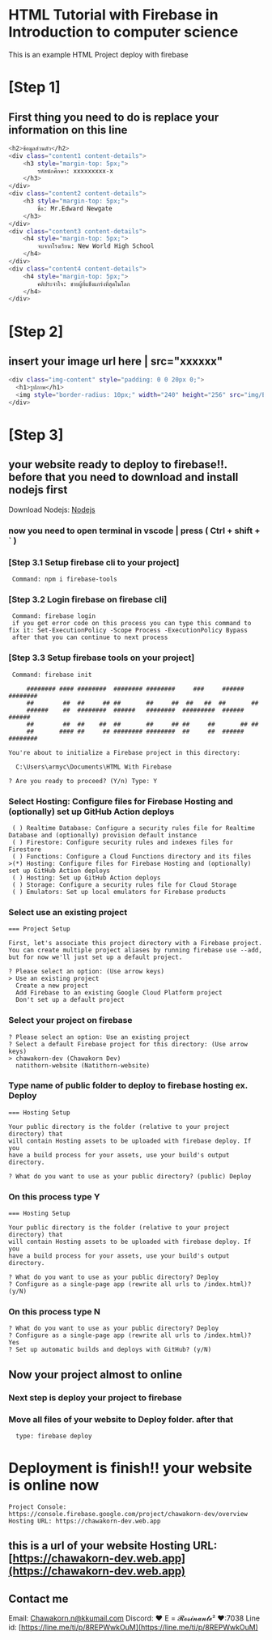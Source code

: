 # HTML Tutorial with Firebase in Introduction to computer science

This is an example HTML Project deploy with firebase


# [Step 1]
## First thing you need to do is replace your information on this line
  ```sh
<h2>ข้อมูลส่วนตัว</h2>
  <div class="content1 content-details">
      <h3 style="margin-top: 5px;">
          รหัสนักศึกษา: xxxxxxxxx-x
      </h3>
  </div>
  <div class="content2 content-details">
      <h3 style="margin-top: 5px;">
          ชื่อ: Mr.Edward Newgate
      </h3>
  </div>
  <div class="content3 content-details">
      <h4 style="margin-top: 5px;">
          จบจากโรงเรียน: New World High School
      </h4>
  </div>
  <div class="content4 content-details">
      <h4 style="margin-top: 5px;">
          คติประจำใจ: ชายผู้ที่แข็งแกร่งที่สุดในโลก
      </h4>
</div>
  ```
# [Step 2]
## insert your image url here | src="xxxxxx"
  ```sh
<div class="img-content" style="padding: 0 0 20px 0;">
    <h1>รูปภาพ</h1>
    <img style="border-radius: 10px;" width="240" height="256" src="img/Edward_Newgate.webp" alt="">
</div>
  ```
# [Step 3]
## your website ready to deploy to firebase!!. before that you need to download and install nodejs first
Download Nodejs: [Nodejs](https://nodejs.org/en/)

### now you need to open terminal in vscode | press ( Ctrl + shift + ` )
### [Step 3.1 Setup firebase cli to your project]
```
 Command: npm i firebase-tools
```
### [Step 3.2 Login firebase on firebase cli]
```
 Command: firebase login
 if you get error code on this process you can type this command to fix it: Set-ExecutionPolicy -Scope Process -ExecutionPolicy Bypass
 after that you can continue to next process
```
### [Step 3.3 Setup firebase tools on your project]
```
 Command: firebase init
 
     ######## #### ########  ######## ########     ###     ######  ########
     ##        ##  ##     ## ##       ##     ##  ##   ##  ##       ##
     ######    ##  ########  ######   ########  #########  ######  ######
     ##        ##  ##    ##  ##       ##     ## ##     ##       ## ##
     ##       #### ##     ## ######## ########  ##     ##  ######  ########

You're about to initialize a Firebase project in this directory:

  C:\Users\armyc\Documents\HTML With Firebase

? Are you ready to proceed? (Y/n) Type: Y
```
### Select Hosting: Configure files for Firebase Hosting and (optionally) set up GitHub Action deploys
```
 ( ) Realtime Database: Configure a security rules file for Realtime Database and (optionally) provision default instance
 ( ) Firestore: Configure security rules and indexes files for Firestore
 ( ) Functions: Configure a Cloud Functions directory and its files
>(*) Hosting: Configure files for Firebase Hosting and (optionally) set up GitHub Action deploys
 ( ) Hosting: Set up GitHub Action deploys
 ( ) Storage: Configure a security rules file for Cloud Storage
 ( ) Emulators: Set up local emulators for Firebase products
```
### Select use an existing project
```
=== Project Setup

First, let's associate this project directory with a Firebase project.
You can create multiple project aliases by running firebase use --add, 
but for now we'll just set up a default project.

? Please select an option: (Use arrow keys)
> Use an existing project
  Create a new project
  Add Firebase to an existing Google Cloud Platform project
  Don't set up a default project
```
### Select your project on firebase
```
? Please select an option: Use an existing project
? Select a default Firebase project for this directory: (Use arrow keys)
> chawakorn-dev (Chawakorn Dev) 
  natithorn-website (Natithorn-website)
```

### Type name of public folder to deploy to firebase hosting ex. Deploy
```
=== Hosting Setup

Your public directory is the folder (relative to your project directory) that
will contain Hosting assets to be uploaded with firebase deploy. If you
have a build process for your assets, use your build's output directory.

? What do you want to use as your public directory? (public) Deploy
```

### On this process type Y
```
=== Hosting Setup

Your public directory is the folder (relative to your project directory) that
will contain Hosting assets to be uploaded with firebase deploy. If you
have a build process for your assets, use your build's output directory.

? What do you want to use as your public directory? Deploy
? Configure as a single-page app (rewrite all urls to /index.html)? (y/N) 
```

### On this process type N
```
? What do you want to use as your public directory? Deploy
? Configure as a single-page app (rewrite all urls to /index.html)? Yes
? Set up automatic builds and deploys with GitHub? (y/N) 
```

## Now your project almost to online
### Next step is deploy your project to firebase
### Move all files of your website to Deploy folder. after that
```
  type: firebase deploy
```

# Deployment is finish!! your website is online now
```
Project Console: https://console.firebase.google.com/project/chawakorn-dev/overview
Hosting URL: https://chawakorn-dev.web.app
```
## this is a url of your website Hosting URL: [https://chawakorn-dev.web.app](https://chawakorn-dev.web.app)

## Contact me

Email: Chawakorn.n@kkumail.com
Discord: ♥ E = 𝓡𝓸𝓼𝓲𝓷𝓪𝓷𝓽𝓮² ♥:7038
Line id: [https://line.me/ti/p/8REPWwkOuM](https://line.me/ti/p/8REPWwkOuM)
